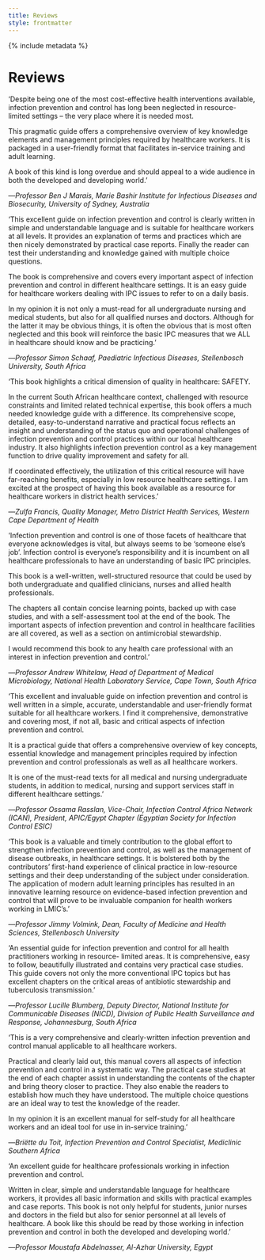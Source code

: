 ```yaml
---
title: Reviews
style: frontmatter
---
```


{% include metadata %}

# Reviews

‘Despite being one of the most cost-effective health interventions available, infection prevention and control has long been neglected in resource-limited settings – the very place where it is needed most.  

This pragmatic guide offers a comprehensive overview of key knowledge elements and management principles required by healthcare workers.  It is packaged in a user-friendly format that facilitates in-service training and adult learning.  

A book of this kind is long overdue and should appeal to a wide audience in both the developed and developing world.’  

—*Professor Ben J Marais, Marie Bashir Institute for Infectious Diseases and Biosecurity, University of Sydney, Australia*

‘This excellent guide on infection prevention and control is clearly written in simple and understandable language and is suitable for healthcare workers at all levels. It provides an explanation of terms and practices which are then nicely demonstrated by practical case reports. Finally the reader can test their understanding and knowledge gained with multiple choice questions.

The book is comprehensive and covers every important aspect of infection prevention and control in different healthcare settings. It is an easy guide for healthcare workers dealing with IPC issues to refer to on a daily basis.

In my opinion it is not only a must-read for all undergraduate nursing and medical students, but also for all qualified nurses and doctors. Although for the latter it may be obvious things, it is often the obvious that is most often neglected and this book will reinforce the basic IPC measures that we ALL in healthcare should know and be practicing.’

—*Professor Simon Schaaf, Paediatric Infectious Diseases, Stellenbosch University, South Africa*

‘This book highlights a critical dimension of quality in healthcare: SAFETY. 

In the current South African healthcare context, challenged with resource constraints and limited related technical expertise, this book offers a much needed knowledge guide with a difference. Its comprehensive scope, detailed, easy-to-understand narrative and practical focus reflects an insight and understanding of the status quo and operational challenges of infection prevention and control practices within our local healthcare industry. It also highlights infection prevention control as a key management function to drive quality improvement and safety for all. 

If coordinated effectively, the utilization of this critical resource will have far-reaching benefits, especially in low resource healthcare settings. I am excited at the prospect of having this book available as a resource for healthcare workers in district health services.’

—*Zulfa Francis, Quality Manager, Metro District Health Services, Western Cape Department of Health*

‘Infection prevention and control is one of those facets of healthcare that everyone acknowledges is vital, but always seems to be ‘someone else’s job’. Infection control is everyone’s responsibility and it is incumbent on all healthcare professionals to have an understanding of basic IPC principles. 

This book is a well-written, well-structured resource that could be used by both undergraduate and qualified clinicians, nurses and allied health professionals. 

The chapters all contain concise learning points, backed up with case studies, and with a self-assessment tool at the end of the book. The important aspects of infection prevention and control in healthcare facilities are all covered, as well as a section on antimicrobial stewardship. 

I would recommend this book to any health care professional with an interest in infection prevention and control.’ 

—*Professor Andrew Whitelaw, Head of Department of Medical Microbiology, National Health Laboratory Service, Cape Town, South Africa*

‘This excellent and invaluable guide on infection prevention and control is well written in a simple, accurate, understandable and user-friendly format suitable for all healthcare workers. I find it comprehensive, demonstrative and covering most, if not all, basic and critical aspects of infection prevention and control. 

It is a practical guide that offers a comprehensive overview of key concepts, essential knowledge and management principles required by infection prevention and control professionals as well as all healthcare workers.

It is one of the must-read texts for all medical and nursing undergraduate students, in addition to medical, nursing and support services staff in different healthcare settings.’

—*Professor Ossama Rasslan, Vice-Chair, Infection Control Africa Network (ICAN), President, APIC/Egypt Chapter (Egyptian Society for Infection Control ESIC)*

‘This book is a valuable and timely contribution to the global effort to strengthen infection prevention and control, as well as the management of disease outbreaks, in healthcare settings.  It is bolstered both by the contributors’ first-hand experience of clinical practice in low-resource settings and their deep understanding of the subject under consideration. The application of modern adult learning principles has resulted in an innovative learning resource on evidence-based infection prevention and control that will prove to be invaluable companion for health workers working in LMIC’s.’

—*Professor Jimmy Volmink, Dean, Faculty of Medicine and Health Sciences, Stellenbosch University*

‘An essential guide for infection prevention and control for all health practitioners working in resource- limited areas. It is comprehensive, easy to follow, beautifully illustrated and contains very practical case studies. This guide covers not only the more conventional IPC topics but has excellent chapters on the critical areas of antibiotic stewardship and tuberculosis transmission.’

—*Professor Lucille Blumberg, Deputy Director, National Institute for Communicable Diseases (NICD), Division of Public Health Surveillance and Response, Johannesburg, South Africa*

‘This is a very comprehensive and clearly-written infection prevention and control manual applicable to all healthcare workers. 

Practical and clearly laid out, this manual covers all aspects of infection prevention and control in a systematic way. The practical case studies at the end of each chapter assist in understanding the contents of the chapter and bring theory closer to practice. They also enable the readers to establish how much they have understood. The multiple choice questions are an ideal way to test the knowledge of the reader. 

In my opinion it is an excellent manual for self-study for all healthcare workers and an ideal tool for use in in-service training.’

—*Briёtte du Toit, Infection Prevention and Control Specialist, Mediclinic Southern Africa*

‘An excellent guide for healthcare professionals working in infection prevention and control. 

Written in clear, simple and understandable language for healthcare workers, it provides all basic information and skills with practical examples and case reports. This book is not only helpful for students, junior nurses and doctors in the field but also for senior personnel at all levels of healthcare. A book like this should be read by those working in infection prevention and control in both the developed and developing world.’

—*Professor Moustafa Abdelnasser, Al-Azhar  University, Egypt*